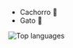 - Cachorro 🌟
- Gato 🌟


![Top languages](https://github-readme-stats.vercel.app/api/top-langs/?username=mastiico&show_icons=true&theme=radical)


